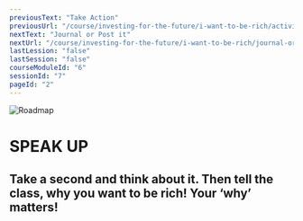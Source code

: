 ```yaml
---
previousText: "Take Action"
previousUrl: "/course/investing-for-the-future/i-want-to-be-rich/activities"
nextText: "Journal or Post it"
nextUrl: "/course/investing-for-the-future/i-want-to-be-rich/journal-or-post-it"
lastLession: "false"
lastSession: "false"
courseModuleId: "6"
sessionId: "7"
pageId: "2"
---
```



![Roadmap](/assets/img/lets-talk-about-it.png)
# SPEAK UP

## Take a second and think about it. Then tell the class, why you want to be rich! Your ‘why’ matters!
<sparkle-feed-post assignment-name="Take a second and think about it. Then tell the class, why you want to be rich! Your ‘why’ matters!" ></sparkle-feed-post>